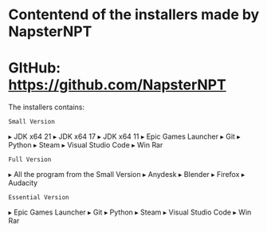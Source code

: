 # Contentend of the installers made by NapsterNPT
# GItHub: https://github.com/NapsterNPT

The installers contains:


    Small Version

▸ JDK x64 21
▸ JDK x64 17
▸ JDK x64 11
▸ Epic Games Launcher
▸ Git
▸ Python
▸ Steam
▸ Visual Studio Code
▸ Win Rar


    Full Version

▸ All the program from the Small Version
▸ Anydesk
▸ Blender
▸ Firefox
▸ Audacity


    Essential Version

▸ Epic Games Launcher
▸ Git
▸ Python
▸ Steam
▸ Visual Studio Code
▸ Win Rar